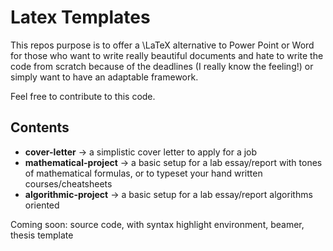Latex Templates
=======

This repos purpose is to offer a \LaTeX alternative to Power Point or Word for
those who want to write really beautiful documents and hate to write the code 
from scratch because of the deadlines (I really know the feeling!) or simply
want to have an adaptable framework.

Feel free to contribute to this code. 

Contents
---------

* __cover-letter__ -> a simplistic cover letter to apply for a job
* __mathematical-project__ -> a basic setup for a lab essay/report with 
tones of mathematical formulas, or to typeset your hand written courses/cheatsheets
* __algorithmic-project__ -> a basic setup for a lab essay/report algorithms
oriented

Coming soon: source code, with syntax highlight environment, beamer, thesis template

